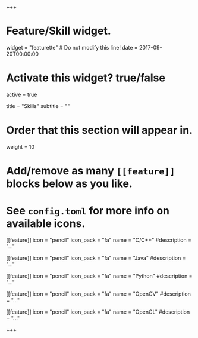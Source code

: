 +++
# Feature/Skill widget.
widget = "featurette"  # Do not modify this line!
date = 2017-09-20T00:00:00

# Activate this widget? true/false
active = true

title = "Skills"
subtitle = ""

# Order that this section will appear in.
weight = 10

# Add/remove as many `[[feature]]` blocks below as you like.
# See `config.toml` for more info on available icons.


[[feature]]
  icon = "pencil"
  icon_pack = "fa"
  name = "C/C++"
  #description = "..."

[[feature]]
  icon = "pencil"
  icon_pack = "fa"
  name = "Java"
  #description = "..."

[[feature]]
  icon = "pencil"
  icon_pack = "fa"
  name = "Python"
  #description = "..."

[[feature]]
  icon = "pencil"
  icon_pack = "fa"
  name = "OpenCV"
  #description = "..."

[[feature]]
  icon = "pencil"
  icon_pack = "fa"
  name = "OpenGL"
  #description = "..."

+++
